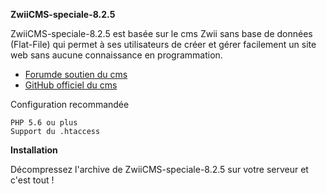 
**ZwiiCMS-speciale-8.2.5**

ZwiiCMS-speciale-8.2.5 est basée sur le cms Zwii sans base de données (Flat-File) qui permet à ses utilisateurs de créer et gérer facilement un site web sans aucune connaissance en programmation.
- [Forumde soutien du cms](http://forum.zwiicms.com/) 
- [GitHub officiel du cms](https://github.com/remijean/ZwiiCMS/) 

Configuration recommandée

    PHP 5.6 ou plus
    Support du .htaccess

**Installation**

Décompressez l'archive de ZwiiCMS-speciale-8.2.5 sur votre serveur et c'est tout !
